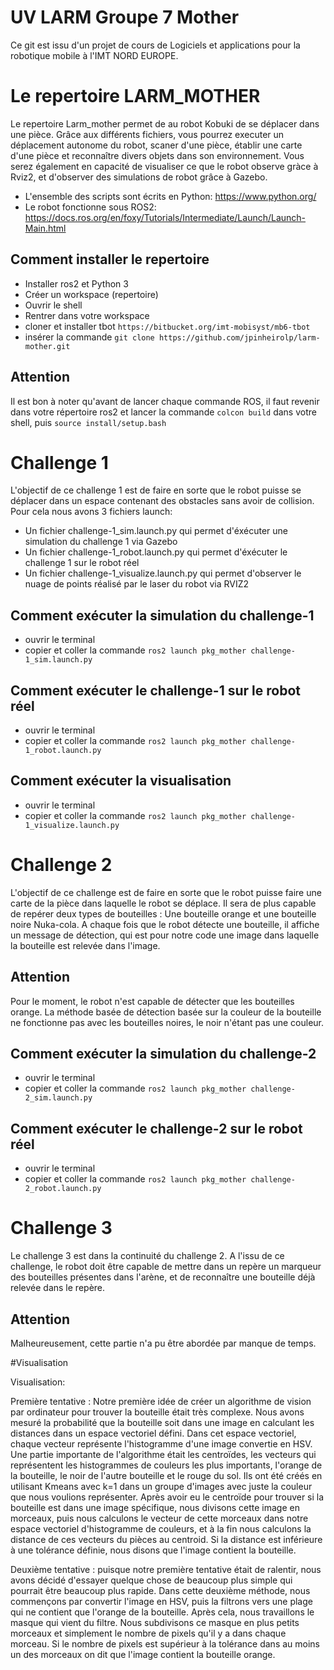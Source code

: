 # UV LARM Groupe 7 Mother

Ce git est issu d'un projet de cours de Logiciels et applications pour la robotique mobile à l'IMT NORD EUROPE. 
# Le repertoire LARM_MOTHER

Le repertoire Larm_mother permet de au robot Kobuki de se déplacer dans une pièce. Grâce aux différents fichiers, vous pourrez executer un déplacement autonome du robot, scaner d'une pièce, établir une carte d'une pièce et reconnaître divers objets dans son environnement. 
Vous serez également en capacité de visualiser ce que le robot observe gràce à Rviz2, et d'observer des simulations de robot grâce à Gazebo. 

- L'ensemble des scripts sont écrits en Python: https://www.python.org/
- Le robot fonctionne sous ROS2: https://docs.ros.org/en/foxy/Tutorials/Intermediate/Launch/Launch-Main.html

## Comment installer le repertoire

- Installer ros2 et Python 3 
- Créer un workspace (repertoire)
- Ouvrir le shell
- Rentrer dans votre workspace
- cloner et installer tbot `https://bitbucket.org/imt-mobisyst/mb6-tbot` 
- insérer la commande `git clone https://github.com/jpinheirolp/larm-mother.git`

## Attention 

Il est bon à noter qu'avant de lancer chaque commande ROS, il faut revenir dans votre répertoire ros2 et lancer la commande ` colcon build ` dans votre shell, puis `source install/setup.bash `

# Challenge 1

L'objectif de ce challenge 1 est de faire en sorte que le robot puisse se déplacer dans un espace contenant des obstacles sans avoir de collision. 
Pour cela nous avons 3 fichiers launch:
- Un fichier challenge-1_sim.launch.py qui permet d'éxécuter une simulation du challenge 1 via Gazebo
- Un fichier challenge-1_robot.launch.py qui permet d'éxécuter le challenge 1 sur le robot réel 
- Un fichier challenge-1_visualize.launch.py qui permet d'observer le nuage de points réalisé par le laser du robot via RVIZ2

## Comment exécuter la simulation du challenge-1

  - ouvrir le terminal
  - copier et coller la commande ` ros2 launch pkg_mother challenge-1_sim.launch.py `

## Comment exécuter le challenge-1 sur le robot réel

  - ouvrir le terminal 
  - copier et coller la commande  ` ros2 launch pkg_mother challenge-1_robot.launch.py `
  
## Comment exécuter la visualisation

  - ouvrir le terminal 
  - copier et coller la commande ` ros2 launch pkg_mother challenge-1_visualize.launch.py `

# Challenge 2

L'objectif de ce challenge est de faire en sorte que le robot puisse faire une carte de la pièce dans laquelle le robot se déplace. Il sera de plus capable de repérer deux types de bouteilles :  Une bouteille orange et une bouteille noire Nuka-cola. A chaque fois que le robot détecte une bouteille, il affiche un message de détection, qui est pour notre code une image dans laquelle la bouteille est relevée dans l'image.

## Attention

Pour le moment, le robot n'est capable de détecter que les bouteilles orange. La méthode basée de détection basée sur la couleur de la bouteille ne fonctionne pas avec les bouteilles noires, le noir n'étant pas une couleur.

## Comment exécuter la simulation du challenge-2

  - ouvrir le terminal 
  - copier et coller la commande ` ros2 launch pkg_mother challenge-2_sim.launch.py `
  
 ## Comment exécuter le challenge-2 sur le robot réel

  - ouvrir le terminal 
  - copier et coller la commande  ` ros2 launch pkg_mother challenge-2_robot.launch.py `
  
# Challenge 3

Le challenge 3 est dans la continuité du challenge 2. A l'issu de ce challenge, le robot doit être capable de mettre dans un repère un marqueur des bouteilles présentes dans l'arène, et de reconnaître une bouteille déjà relevée dans le repère. 

## Attention

Malheureusement, cette partie n'a pu être abordée par manque de temps. 

#Visualisation

Visualisation:

Première tentative : Notre première idée de créer un algorithme de vision par ordinateur pour trouver la bouteille était très complexe. Nous avons mesuré la probabilité que la bouteille soit dans une image en calculant les distances dans un espace vectoriel défini. Dans cet espace vectoriel, chaque vecteur représente l'histogramme d'une image convertie en HSV. Une partie importante de l'algorithme était les centroïdes, les vecteurs qui représentent les histogrammes de couleurs les plus importants, l'orange de la bouteille, le noir de l'autre bouteille et le rouge du sol. Ils ont été créés en utilisant Kmeans avec k=1 dans un groupe d'images avec juste la couleur que nous voulions représenter. Après avoir eu le centroïde pour trouver si la bouteille est dans une image spécifique, nous divisons cette image en morceaux, puis nous calculons le vecteur de cette morceaux dans notre espace vectoriel d'histogramme de couleurs, et à la fin nous calculons la distance de ces vecteurs du pièces au centroid. Si la distance est inférieure à une tolérance définie, nous disons que l'image contient la bouteille.

Deuxième tentative : puisque notre première tentative était de ralentir, nous avons décidé d'essayer quelque chose de beaucoup plus simple qui pourrait être beaucoup plus rapide. Dans cette deuxième méthode, nous commençons par convertir l'image en HSV, puis la filtrons vers une plage qui ne contient que l'orange de la bouteille. Après cela, nous travaillons le masque qui vient du filtre. Nous subdivisons ce masque en plus petits morceaux et simplement le nombre de pixels qu'il y a dans chaque morceau. Si le nombre de pixels est supérieur à la tolérance dans au moins un des morceaux on dit que l'image contient la bouteille orange.
